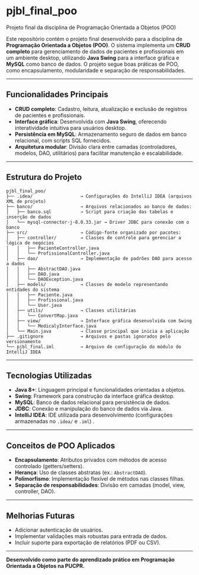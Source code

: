 # pjbl_final_poo  
Projeto final da disciplina de Programação Orientada a Objetos (POO)  

Este repositório contém o projeto final desenvolvido para a disciplina de **Programação Orientada a Objetos (POO)**. O sistema implementa um **CRUD completo** para gerenciamento de dados de pacientes e profissionais em um ambiente desktop, utilizando **Java Swing** para a interface gráfica e **MySQL** como banco de dados. O projeto segue boas práticas de POO, como encapsulamento, modularidade e separação de responsabilidades.

---

## Funcionalidades Principais  
- **CRUD completo**: Cadastro, leitura, atualização e exclusão de registros de pacientes e profissionais.  
- **Interface gráfica**: Desenvolvida com **Java Swing**, oferecendo interatividade intuitiva para usuários desktop.  
- **Persistência em MySQL**: Armazenamento seguro de dados em banco relacional, com scripts SQL fornecidos.  
- **Arquitetura modular**: Divisão clara entre camadas (controladores, modelos, DAO, utilitários) para facilitar manutenção e escalabilidade.  

---

## Estrutura do Projeto  

```
pjbl_final_poo/
├── .idea/                  → Configurações do IntelliJ IDEA (arquivos XML de projeto) 
├── banco/                  → Arquivos relacionados ao banco de dados:
│   ├── banco.sql           → Script para criação das tabelas e inserção de dados
│   └── mysql-connector-j-8.0.33.jar → Driver JDBC para conexão com o banco
├── src/                    → Código-fonte organizado por pacotes:
│   ├── controller/         → Classes de controle para gerenciar a lógica de negócios
│   │   ├── PacienteController.java
│   │   └── ProfissionalController.java
│   ├── dao/                → Implementação de padrões DAO para acesso a dados
│   │   ├── AbstractDAO.java
│   │   ├── DAO.java
│   │   └── DAOException.java
│   ├── models/             → Classes de modelo representando entidades do sistema
│   │   ├── Paciente.java
│   │   ├── Profissional.java
│   │   └── User.java
│   ├── utils/              → Classes utilitárias
│   │   └── ConvertMap.java
│   ├── view/               → Interface gráfica desenvolvida com Swing
│   │   └── MedicalyInterface.java
│   └── Main.java           → Classe principal que inicia a aplicação
├── .gitignore              → Arquivos e pastas ignorados pelo versionamento
└── pjbl_final.iml          → Arquivo de configuração do módulo do IntelliJ IDEA 
```

---

## Tecnologias Utilizadas  
- **Java 8+**: Linguagem principal e funcionalidades orientadas a objetos.  
- **Swing**: Framework para construção da interface gráfica desktop.  
- **MySQL**: Banco de dados relacional para persistência de dados.  
- **JDBC**: Conexão e manipulação do banco de dados via Java.  
- **IntelliJ IDEA**: IDE utilizada para desenvolvimento (configurações armazenadas no `.idea/` e `.iml`) .  

---

## Conceitos de POO Aplicados  
- **Encapsulamento**: Atributos privados com métodos de acesso controlado (getters/setters).  
- **Herança**: Uso de classes abstratas (ex.: `AbstractDAO`).  
- **Polimorfismo**: Implementação flexível de métodos nas classes filhas.  
- **Separação de responsabilidades**: Divisão em camadas (model, view, controller, DAO).  

---

## Melhorias Futuras  
- Adicionar autenticação de usuários.  
- Implementar validações mais robustas para entrada de dados.  
- Incluir suporte para exportação de relatórios (PDF ou CSV).  

---

**Desenvolvido como parte do aprendizado prático em Programação Orientada a Objetos na PUCPR.**  
